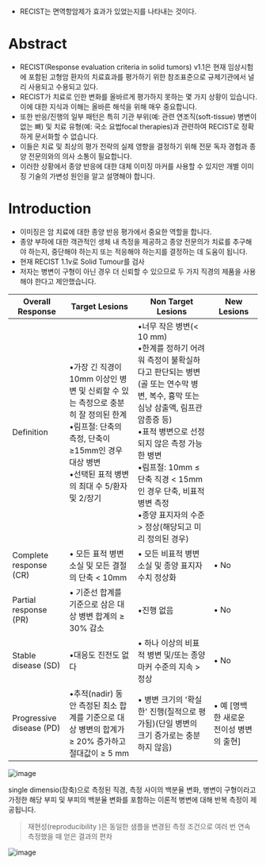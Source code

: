 #
- RECIST는 면역항암제가 효과가 있었는지를 나타내는 것이다.
# Abstract
- RECIST(Response evaluation criteria in solid tumors) v1.1은 현재 임상시험에 포함된 고형암 환자의 치료효과를 평가하기 위한 참조표준으로 규제기관에서 널리 사용되고 수용되고 있다.
- RECIST가 치료로 인한 변화를 올바르게 평가하지 못하는 몇 가지 상황이 있습니다. 이에 대한 지식과 이해는 올바른 해석을 위해 매우 중요합니다.
- 또한 반응/진행의 일부 패턴은 특히 기관 부위(예: 관련 연조직(soft-tissue) 병변이 없는 뼈) 및 치료 유형(예: 국소 요법focal therapies)과 관련하여 RECIST로 정확하게 문서화할 수 없습니다.
- 이들은 치료 및 최상의 평가 전략의 실제 영향을 결정하기 위해 전문 독자 경험과 종양 전문의와의 의사 소통이 필요합니다.
- 이러한 상황에서 종양 반응에 대한 대체 이미징 마커를 사용할 수 있지만 개별 이미징 기술의 가변성 원인을 알고 설명해야 합니다.

# Introduction
- 이미징은 암 치료에 대한 종양 반응 평가에서 중요한 역할을 합니다.
- 종양 부하에 대한 객관적인 생체 내 측정을 제공하고 종양 전문의가 치료를 추구해야 하는지, 중단해야 하는지 또는 적응해야 하는지를 결정하는 데 도움이 됩니다.
- 현재 RECIST 1.1v로 Solid Tumour를 검사
- 저자는 병변이 구형이 아닌 경우 더 신뢰할 수 있으므로 두 가지 직경의 제품을 사용해야 한다고 제안했습니다.

|Overall Response|Target Lesions|Non Target Lesions|New Lesions|
|----------------|------------------------|------------------------|------|
|Definition|•가장 긴 직경이 10mm 이상인 병변 및 신뢰할 수 있는 측정으로 충분히 잘 정의된 한계 <br>•림프절: 단축의 측정, 단축이 ≥15mm인 경우 대상 병변 <br>•선택된 표적 병변의 최대 수 5/환자 및 2/장기|•너무 작은 병변(< 10 mm)<br> •한계를 정하기 어려워 측정이 불확실하다고 판단되는 병변(골 또는 연수막 병변, 복수, 흉막 또는 심낭 삼출액, 림프관 암종증 등)<br> •표적 병변으로 선정되지 않은 측정 가능한 병변<br> •림프절: 10mm ≤ 단축 직경 < 15mm인 경우 단축, 비표적 병변 측정<br> •종양 표지자의 수준 > 정상(해당되고 미리 정의된 경우)||
|Complete response (CR)|• 모든 표적 병변 소실 및 모든 결절의 단축 < 10mm|• 모든 비표적 병변 소실 및 종양 표지자 수치 정상화|• No|
|Partial response (PR)|• 기준선 합계를 기준으로 삼은 대상 병변 합계의 ≥ 30% 감소|•진행 없음|• No|
|Stable disease (SD)|•대응도 진전도 없다|• 하나 이상의 비표적 병변 및/또는 종양 마커 수준의 지속 > 정상|• No|
|Progressive disease (PD)|•추적(nadir) 동안 측정된 최소 합계를 기준으로 대상 병변의 합계가 ≥ 20% 증가하고 절대값이 ≥ 5 mm|• 병변 크기의 '확실한' 진행(질적으로 평가됨)(단일 병변의 크기 증가로는 충분하지 않음)|• 예 [명백한 새로운 전이성 병변의 출현]|

![image](https://github.com/joesiheon496/paper/assets/56191064/210a7827-9d3f-4043-80a0-43386c48ba9f)

 single dimensio(장축)으로 측정된 직경, 측정 사이의 백분율 변화, 병변이 구형이라고 가정한 해당 부피 및 부피의 백분율 변화를 포함하는 이론적 병변에 대해 반복 측정이 제공됩니다.

> 재현성(reproducibility )은 동일한 샘플을 변경된 측정 조건으로 여러 번 연속 측정했을 때 얻은 결과의 편차
> 
![image](https://github.com/joesiheon496/paper/assets/56191064/9c71304f-0866-4150-89e2-4e51976c05e9)
